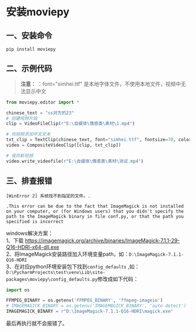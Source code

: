 # 安装moviepy
## 一、安装命令
```shell
pip install moviepy
```

## 二、示例代码
> **注意：** ：font="simhei.ttf" 是本地字体文件，不使用本地文件，视频中无法显示中文
```python
from moviepy.editor import *

chinese_text = "ss对方的23"
# 创建视频片段
clip = VideoFileClip(r"E:\自媒体\情感类\素材\1.mp4")

# 向视频添加中文文本
txt_clip = TextClip(chinese_text, font="simhei.ttf", fontsize=70, color='white',transparent=True).set_position('center').set_duration(clip.duration)
video = CompositeVideoClip([clip, txt_clip])

# 保存新视频
video.write_videofile(r"E:\自媒体\情感类\素材\测试.mp4")

```
## 三、排查报错

```shell
[WinError 2] 系统找不到指定的文件。.

.This error can be due to the fact that ImageMagick is not installed on your computer, or (for Windows users) that you didn't specify the path to the ImageMagick binary in file conf.py, or that the path you specified is incorrect
```
windows解决方案：        
1、下载 https://imagemagick.org/archive/binaries/ImageMagick-7.1.1-29-Q16-HDRI-x64-dll.exe      
2、将ImageMagick安装路径加入环境变量path，如：```D:\ImageMagick-7.1.1-Q16-HDRI```      
3、在对应python环境安装包下找到```config_defaults``` ,如：```D:\PycharmProjects\test\venv\Lib\site-packages\moviepy\config_defaults.py```修改成如下代码：
```python
import os

FFMPEG_BINARY = os.getenv('FFMPEG_BINARY', 'ffmpeg-imageio')
# IMAGEMAGICK_BINARY = os.getenv('IMAGEMAGICK_BINARY', 'auto-detect')
IMAGEMAGICK_BINARY = r"D:\ImageMagick-7.1.1-Q16-HDRI\magick.exe"
```
最后再执行就不会报错了。